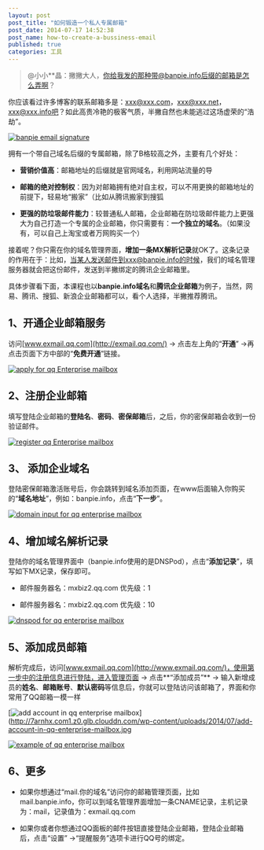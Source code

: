 ```yaml
---
layout: post
post_title: "如何锻造一个私人专属邮箱"
post_date: 2014-07-17 14:52:38
post_name: how-to-create-a-bussiness-email
published: true
categories: 工具
---
```


> @小小**晶：撇撇大人，你给我发的那种带@banpie.info后缀的邮箱是怎么弄啊？

你应该看过许多博客的联系邮箱多是：xxx@xxx.com，xxx@xxx.net，xxx@xxx.info吧？如此高贵冷艳的极客气质，半撇自然也未能逃过这场虚荣的“浩劫”。

[![banpie email signature](http://7arnhx.com1.z0.glb.clouddn.com/wp-content/uploads/2014/07/banpie-email-signature.jpg)](http://7arnhx.com1.z0.glb.clouddn.com/wp-content/uploads/2014/07/banpie-email-signature.jpg)

拥有一个带自己域名后缀的专属邮箱，除了B格较高之外，主要有几个好处：

*   **营销价值高**：邮箱地址的后缀就是官网域名，利用网站流量的导

*   **邮箱的绝对控制权**：因为对邮箱拥有绝对自主权，可以不用更换的邮箱地址的前提下，轻易地“搬家”（比如从腾讯搬家到搜狐

*   **更强的防垃圾邮件能力**：较普通私人邮箱，企业邮箱在防垃圾邮件能力上更强大为自己打造一个专属的企业邮箱，你只需要有：**一个独立的域名**。（如果没有，可以自己上淘宝或者万网购买一个）

接着呢？你只需在你的域名管理界面，**增加一条MX解析记录**就OK了。这条记录的作用在于：比如，当某人发送邮件到xxx@banpie.info的时候，我们的域名管理服务器就会把这份邮件，发送到半撇绑定的腾讯企业邮箱里。

具体步骤看下面，本课程也以**banpie.info域名**和**腾讯企业邮箱**为例子，当然，网易、腾讯、搜狐、新浪企业邮箱都可以，看个人选择，半撇推荐腾讯。

## 1、开通企业邮箱服务

访问[www.exmail.qq.com](http://exmail.qq.com/) -&gt; 点击左上角的“**开通**” -&gt;再点击页面下方中部的“**免费开通**”链接。

[![apply for qq Enterprise mailbox](http://7arnhx.com1.z0.glb.clouddn.com/wp-content/uploads/2014/07/apply-for-qq-Enterprise-mailbox.jpg)](http://7arnhx.com1.z0.glb.clouddn.com/wp-content/uploads/2014/07/apply-for-qq-Enterprise-mailbox.jpg)

## 2、注册企业邮箱

填写登陆企业邮箱的**登陆名**、**密码**、**密保邮箱**后，之后，你的密保邮箱会收到一份验证邮件。

[![register qq Enterprise mailbox](http://7arnhx.com1.z0.glb.clouddn.com/wp-content/uploads/2014/07/register-qq-Enterprise-mailbox.jpg)](http://7arnhx.com1.z0.glb.clouddn.com/wp-content/uploads/2014/07/register-qq-Enterprise-mailbox.jpg)

## 3、 添加企业域名

登陆密保邮箱激活账号后，你会跳转到域名添加页面，在www后面输入你购买的“**域名地址**”，例如：banpie.info，点击“**下一步**”。

[![domain input for qq enterprise mailbox](http://7arnhx.com1.z0.glb.clouddn.com/wp-content/uploads/2014/07/domain-input-for-qq-enterprise-mailbox.jpg)](http://7arnhx.com1.z0.glb.clouddn.com/wp-content/uploads/2014/07/domain-input-for-qq-enterprise-mailbox.jpg)

## 4、增加域名解析记录

登陆你的域名管理界面中（banpie.info使用的是DNSPod），点击“**添加记录**”，填写如下MX记录，保存即可。

*   邮件服务器名：mxbiz2.qq.com 优先级：1

*   邮件服务器名：mxbiz2.qq.com 优先级：10

[![dnspod for qq enterprise mailbox](http://7arnhx.com1.z0.glb.clouddn.com/wp-content/uploads/2014/07/dnspod-for-qq-enterprise-mailbox.jpg)](http://7arnhx.com1.z0.glb.clouddn.com/wp-content/uploads/2014/07/dnspod-for-qq-enterprise-mailbox.jpg)

## 5、添加成员邮箱

解析完成后，访问[www.exmail.qq.com](http://www.exmail.qq.com/)，使用第一步中的注册信息进行登陆，进入管理页面 -&gt; 点击**“添加成员”** -&gt; 输入新增成员的**姓名**、**邮箱账号**、**默认密码**等信息后，你就可以登陆访问该邮箱了，界面和你常用了QQ邮箱一模一样

[![add account in qq enterprise mailbox](http://7arnhx.com1.z0.glb.clouddn.com/wp-content/uploads/2014/07/add-account-in-qq-enterprise-mailbox.jpg)](http://7arnhx.com1.z0.glb.clouddn.com/wp-content/uploads/2014/07/add-account-in-qq-enterprise-mailbox.jpg

[![example of qq enterprise mailbox](http://7arnhx.com1.z0.glb.clouddn.com/wp-content/uploads/2014/07/example-of-qq-enterprise-mailbox.jpg)](http://7arnhx.com1.z0.glb.clouddn.com/wp-content/uploads/2014/07/example-of-qq-enterprise-mailbox.jpg)

## 6、更多

*   如果你想通过“mail.你的域名”访问你的邮箱管理页面，比如mail.banpie.info，你可以到域名管理界面增加一条CNAME记录，主机记录为：mail，记录值为：exmail.qq.com

*   如果你或者你想通过QQ面板的邮件按钮直接登陆企业邮箱，登陆企业邮箱后，点击“设置” -&gt;“提醒服务”选项卡进行QQ号的绑定。